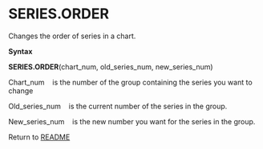 # SERIES.ORDER

Changes the order of series in a chart.

**Syntax**

**SERIES.ORDER**(chart\_num, old\_series\_num, new\_series\_num)

Chart\_num&nbsp;&nbsp;&nbsp;&nbsp;is the number of the group containing
the series you want to change

Old\_series\_num&nbsp;&nbsp;&nbsp;&nbsp;is the current number of the
series in the group.

New\_series\_num&nbsp;&nbsp;&nbsp;&nbsp;is the new number you want for
the series in the group.



Return to [README](README.md#S)

